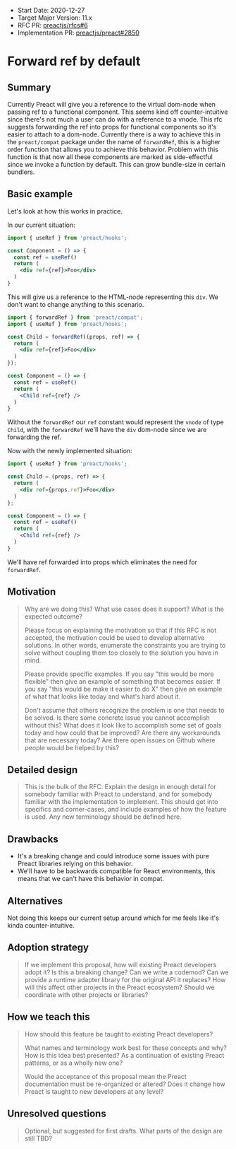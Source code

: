 - Start Date: 2020-12-27
- Target Major Version: 11.x
- RFC PR: [preactjs/rfcs#6](https://github.com/preactjs/rfcs/pull/6)
- Implementation PR: [preactjs/preact#2850](https://github.com/preactjs/preact/pull/2850)

# Forward ref by default

## Summary

Currently Preact will give you a reference to the virtual dom-node when passing ref
to a functional component. This seems kind off counter-intuitive since there's not much
a user can do with a reference to a vnode. This rfc suggests forwarding the ref into props
for functional components so it's easier to attach to a dom-node. Currently there is a way
to achieve this in the `preact/compat` package under the name of `forwardRef`, this is a higher
order function that allows you to achieve this behavior. Problem with this function is that
now all these components are marked as side-effectful since we invoke a function by default.
This can grow bundle-size in certain bundlers.

## Basic example

Let's look at how this works in practice.

In our current situation:

```jsx
import { useRef } from 'preact/hooks';

const Component = () => {
  const ref = useRef()
  return (
    <div ref={ref}>Foo</div>
  )
}
```

This will give us a reference to the HTML-node representing this `div`. We don't want to change
anything to this scenario.

```jsx
import { forwardRef } from 'preact/compat';
import { useRef } from 'preact/hooks';

const Child = forwardRef((props, ref) => {
  return (
    <div ref={ref}>Foo</div>
  )
});

const Component = () => {
  const ref = useRef()
  return (
    <Child ref={ref} />
  )
}
```

Without the `forwardRef` our `ref` constant would represent the `vnode` of type `Child`, with the
`forwardRef` we'll have the `div` dom-node since we are forwarding the ref.

Now with the newly implemented situation:

```jsx
import { useRef } from 'preact/hooks';

const Child = (props, ref) => {
  return (
    <div ref={props.ref}>Foo</div>
  )
};

const Component = () => {
  const ref = useRef()
  return (
    <Child ref={ref} />
  )
}
```

We'll have ref forwarded into props which eliminates the need for `forwardRef`.

## Motivation

> Why are we doing this? What use cases does it support? What is the expected
> outcome?
>
> Please focus on explaining the motivation so that if this RFC is not accepted,
> the motivation could be used to develop alternative solutions. In other words,
> enumerate the constraints you are trying to solve without coupling them too
> closely to the solution you have in mind.
>
> Please provide specific examples. If you say "this would be more flexible"
> then give an example of something that becomes easier. If you say "this would
> be make it easier to do X" then give an example of what that looks like today
> and what's hard about it.
>
> Don't assume that others recognize the problem is one that needs to be solved.
> Is there some concrete issue you cannot accomplish without this? What does it
> look like to accomplish some set of goals today and how could that be
> improved? Are there any workarounds that are necessary today? Are there open
> issues on Github where people would be helped by this?

## Detailed design

> This is the bulk of the RFC. Explain the design in enough detail for somebody
> familiar with Preact to understand, and for somebody familiar with the
> implementation to implement. This should get into specifics and corner-cases,
> and include examples of how the feature is used. Any new terminology should be
> defined here.

## Drawbacks

- It's a breaking change and could introduce some issues with pure Preact
libraries relying on this behavior.
- We'll have to be backwards compatible for React environments, this means that
we can't have this behavior in compat.

## Alternatives

Not doing this keeps our current setup around which for me feels like it's kinda
counter-intuitive.

## Adoption strategy

> If we implement this proposal, how will existing Preact developers adopt it?
> Is this a breaking change? Can we write a codemod? Can we provide a runtime
> adapter library for the original API it replaces? How will this affect other
> projects in the Preact ecosystem? Should we coordinate with other projects or
> libraries?

## How we teach this

> How should this feature be taught to existing Preact developers?
>
> What names and terminology work best for these concepts and why? How is this
> idea best presented? As a continuation of existing Preact patterns, or as a
> wholly new one?
>
> Would the acceptance of this proposal mean the Preact documentation must be
> re-organized or altered? Does it change how Preact is taught to new developers
> at any level?

## Unresolved questions

> Optional, but suggested for first drafts. What parts of the design are still
> TBD?
